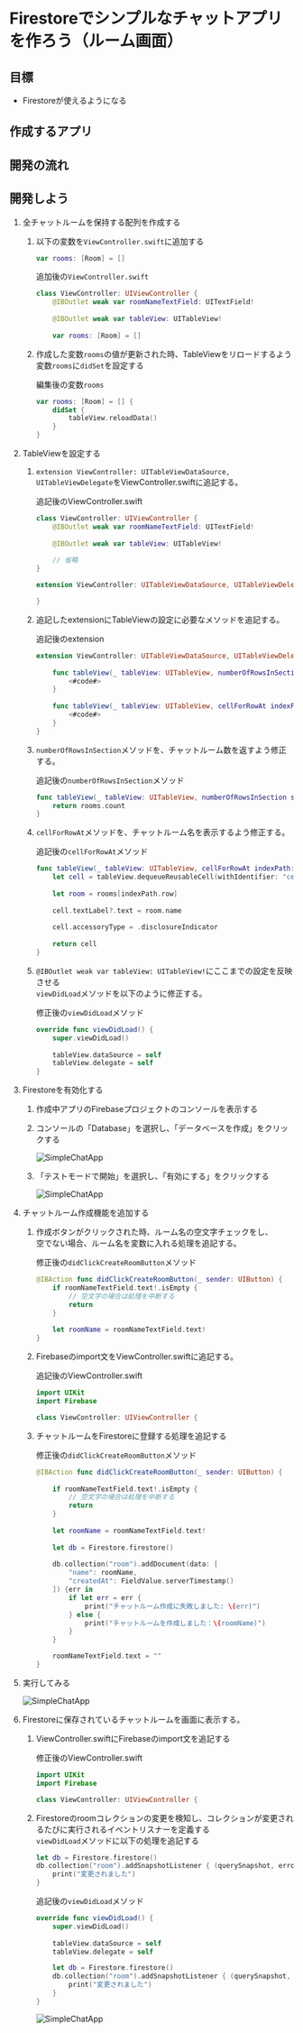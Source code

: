 # Firestoreでシンプルなチャットアプリを作ろう（ルーム画面）

## 目標
- Firestoreが使えるようになる

## 作成するアプリ

## 開発の流れ

## 開発しよう
1. 全チャットルームを保持する配列を作成する

	1. 以下の変数を```ViewController.swift```に追加する

		```swift
		var rooms: [Room] = []
		```

		追加後の```ViewController.swift```

		```swift
		class ViewController: UIViewController {
			@IBOutlet weak var roomNameTextField: UITextField!
			
			@IBOutlet weak var tableView: UITableView!
			
			var rooms: [Room] = []
		```

	2. 作成した変数`rooms`の値が更新された時、TableViewをリロードするよう変数`rooms`に`didSet`を設定する

		編集後の変数`rooms`

		```swift
		var rooms: [Room] = [] {
			didSet {
				tableView.reloadData()
			}
		}
		```

2. TableViewを設定する

	1. `extension ViewController: UITableViewDataSource, UITableViewDelegate`をViewController.swiftに追記する。

		追記後のViewController.swift

		```swift
		class ViewController: UIViewController {
			@IBOutlet weak var roomNameTextField: UITextField!
			
			@IBOutlet weak var tableView: UITableView!
			
			// 省略
		}

		extension ViewController: UITableViewDataSource, UITableViewDelegate {

		}
		```

	2. 追記したextensionにTableViewの設定に必要なメソッドを追記する。

		追記後のextension

		```swift
		extension ViewController: UITableViewDataSource, UITableViewDelegate {
			
			func tableView(_ tableView: UITableView, numberOfRowsInSection section: Int) -> Int {
				<#code#>
			}
			
			func tableView(_ tableView: UITableView, cellForRowAt indexPath: IndexPath) -> UITableViewCell {
				<#code#>
			}
		}
		```

	3. `numberOfRowsInSection`メソッドを、チャットルーム数を返すよう修正する。

		追記後の`numberOfRowsInSection`メソッド

		```swift
		func tableView(_ tableView: UITableView, numberOfRowsInSection section: Int) -> Int {
			return rooms.count
		}
		```

	4. `cellForRowAt`メソッドを、チャットルーム名を表示するよう修正する。

		追記後の`cellForRowAt`メソッド

		```swift
		func tableView(_ tableView: UITableView, cellForRowAt indexPath: IndexPath) -> UITableViewCell {
			let cell = tableView.dequeueReusableCell(withIdentifier: "cell", for: indexPath)
			
			let room = rooms[indexPath.row]
			
			cell.textLabel?.text = room.name
			
			cell.accessoryType = .disclosureIndicator
			
			return cell
		}
		```

	5. `@IBOutlet weak var tableView: UITableView!`にここまでの設定を反映させる  
	`viewDidLoad`メソッドを以下のように修正する。

		修正後の`viewDidLoad`メソッド

		```swift
		override func viewDidLoad() {
			super.viewDidLoad()
			
			tableView.dataSource = self
			tableView.delegate = self
		}
		```

3. Firestoreを有効化する

	1. 作成中アプリのFirebaseプロジェクトのコンソールを表示する

	2. コンソールの「Database」を選択し、「データベースを作成」をクリックする

		![SimpleChatApp](./img/SimpleChatApp18.png)

	3. 「テストモードで開始」を選択し、「有効にする」をクリックする

		![SimpleChatApp](./img/SimpleChatApp19.png)

4. チャットルーム作成機能を追加する

	1. 作成ボタンがクリックされた時、ルーム名の空文字チェックをし、  
	空でない場合、ルーム名を変数に入れる処理を追記する。

		修正後の`didClickCreateRoomButton`メソッド

		```swift
		@IBAction func didClickCreateRoomButton(_ sender: UIButton) {
			if roomNameTextField.text!.isEmpty {
				// 空文字の場合は処理を中断する
				return
			}
			
			let roomName = roomNameTextField.text!
		}
		```

	2. Firebaseのimport文をViewController.swiftに追記する。

		追記後のViewController.swift

		```swift
		import UIKit
		import Firebase
		
		class ViewController: UIViewController {
		```

	3. チャットルームをFirestoreに登録する処理を追記する

		修正後の`didClickCreateRoomButton`メソッド

		```swift
		@IBAction func didClickCreateRoomButton(_ sender: UIButton) {
			
			if roomNameTextField.text!.isEmpty {
				// 空文字の場合は処理を中断する
				return
			}
			
			let roomName = roomNameTextField.text!
			
			let db = Firestore.firestore()
			
			db.collection("room").addDocument(data: [
				"name": roomName,
				"createdAt": FieldValue.serverTimestamp()
			]) {err in
				if let err = err {
					print("チャットルーム作成に失敗しました: \(err)")
				} else {
					print("チャットルームを作成しました：\(roomName)")
				}
			}

			roomNameTextField.text = ""
		}

		```

5. 実行してみる

	![SimpleChatApp](./img/SimpleChatApp20.gif)

6. Firestoreに保存されているチャットルームを画面に表示する。

	1. ViewController.swiftにFirebaseのimport文を追記する

		修正後のViewController.swift

		```swift
		import UIKit
		import Firebase

		class ViewController: UIViewController {
		```

	2. Firestoreのroomコレクションの変更を検知し、コレクションが変更されるたびに実行されるイベントリスナーを定義する  
	`viewDidLoad`メソッドに以下の処理を追記する

		```swift
		let db = Firestore.firestore()
		db.collection("room").addSnapshotListener { (querySnapshot, error) in
			print("変更されました")
		}
		```

		追記後の`viewDidLoad`メソッド

		```swift
		override func viewDidLoad() {
			super.viewDidLoad()
			
			tableView.dataSource = self
			tableView.delegate = self

			let db = Firestore.firestore()
			db.collection("room").addSnapshotListener { (querySnapshot, error) in
				print("変更されました")
			}
		}
		```

		![SimpleChatApp](./img/SimpleChatApp21.gif)